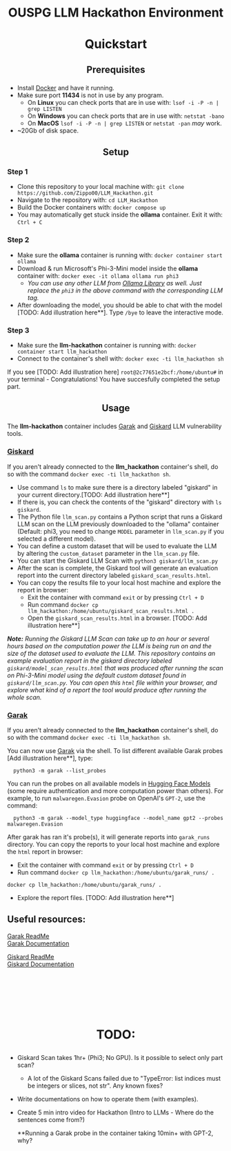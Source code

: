 # <p align="center">OUSPG LLM Hackathon Environment</p>

# <p align="center">Quickstart</p>

## <p align="center">Prerequisites</p>

- Install [Docker](https://docs.docker.com/engine/install/) and have it running.
- Make sure port **11434** is not in use by any program.
  - On **Linux** you can check ports that are in use with: `lsof -i -P -n | grep LISTEN`
  - On **Windows** you can check ports that are in use with: `netstat -bano`
  - On **MacOS** `lsof -i -P -n | grep LISTEN` or `netstat -pan` *may* work.
- ~20Gb of disk space.



## <p align="center">Setup</p>

### Step 1

- Clone this repository to your local machine with: `git clone https://github.com/Zippo00/LLM_Hackathon.git`
- Navigate to the repository with: `cd LLM_Hackathon`
- Build the Docker containers with: `docker compose up`
- You may automatically get stuck inside the **ollama** container. Exit it with: `Ctrl + C`

### Step 2

- Make sure the **ollama** container is running with: `docker container start ollama`
- Download & run Microsoft's Phi-3-Mini model inside the **ollama** container with: `docker exec -it ollama ollama run phi3`
  - *You can use any other LLM from [Ollama Library](https://ollama.com/library) as well. Just replace the `phi3` in the above command with the corresponding LLM tag.*
- After downloading the model, you should be able to chat with the model [TODO: Add illustration here**]. Type `/bye` to leave the interactive mode.

### Step 3

- Make sure the **llm-hackathon** container is running with: `docker container start llm_hackathon`
- Connect to the container's shell with: `docker exec -ti llm_hackathon sh` 

If you see [TODO: Add illustration here] `root@2c77651e2bcf:/home/ubuntu#` in your terminal - Congratulations! You have succesfully completed the setup part.




## <p align="center">Usage</p>

The **llm-hackathon** container includes [Garak](https://docs.garak.ai/garak) and [Giskard](https://docs.giskard.ai/en/stable/open_source/scan/scan_llm/index.html) LLM vulnerability tools.


### <ins>Giskard</ins>
If you aren't already connected to the **llm_hackathon** container's shell, do so with the command `docker exec -ti llm_hackathon sh`. 

- Use command `ls` to make sure there is a directory labeled "giskard" in your current directory.[TODO: Add illustration here**]
- If there is, you can check the contents of the "giskard" directory with `ls giskard`.
- The Python file `llm_scan.py` contains a Python script that runs a Giskard LLM scan on the LLM previously downloaded to the "ollama" container (Default: phi3, you need to change `MODEL` parameter in `llm_scan.py` if you selected a different model).
- You can define a custom dataset that will be used to evaluate the LLM by altering the `custom_dataset` parameter in the `llm_scan.py` file.
- You can start the Giskard LLM Scan with `python3 giskard/llm_scan.py`
- After the scan is complete, the Giskard tool will generate an evaluation report into the current directory labeled `giskard_scan_results.html`.
- You can copy the results file to your local host machine and explore the report in browser:
  - Exit the container with command `exit` or by pressing `Ctrl + D`
  - Run command `docker cp llm_hackathon:/home/ubuntu/giskard_scan_results.html .`
  - Open the `giskard_scan_results.html` in a browser. [TODO: Add illustration here**] 

***Note:** Running the Giskard LLM Scan can take up to an hour or several hours based on the computation power the LLM is being run on and the size of the dataset used to evaluate the LLM. This repository contains an example evaluation report in the giskard directory labeled `giskard/model_scan_results.html` that was produced after running the scan on Phi-3-Mini model using the default custom dataset found in `giskard/llm_scan.py`. You can open this `html` file within your browser, and explore what kind of a report the tool would produce after running the whole scan.*
  

### <ins>Garak</ins>

If you aren't already connected to the **llm_hackathon** container's shell, do so with the command `docker exec -ti llm_hackathon sh`. 

You can now use [Garak](https://docs.garak.ai/garak) via the shell. To list different available Garak probes [Add illustration here**], type:   
```console
  python3 -m garak --list_probes
```

You can run the probes on all available models in [Hugging Face Models](https://huggingface.co/models) (some require authentication and more computation power than others). For example, to run `malwaregen.Evasion` probe on OpenAI's `GPT-2`, use the command:
```console
  python3 -m garak --model_type huggingface --model_name gpt2 --probes malwaregen.Evasion
```

After garak has ran it's probe(s), it will generate reports into `garak_runs` directory. 
You can copy the reports to your local host machine and explore the `html` report in browser:
  - Exit the container with command `exit` or by pressing `Ctrl + D`
  - Run command `docker cp llm_hackathon:/home/ubuntu/garak_runs/ .`
  ```console
  docker cp llm_hackathon:/home/ubuntu/garak_runs/ .
```
  - Explore the report files. [TODO: Add illustration here**] 


## Useful resources:

[Garak ReadMe](https://github.com/leondz/garak?tab=readme-ov-file)  
[Garak Documentation](https://docs.garak.ai/garak)  
  
[Giskard ReadMe](https://github.com/Giskard-AI/giskard)  
[Giskard Documentation](https://docs.giskard.ai/en/stable/open_source/scan/scan_llm/index.html)  

<br>
<br>
<br>
<br>
<br>

# <p align="center">TODO:</p>
- Giskard Scan takes 1hr+ (Phi3; No GPU). Is it possible to select only part scan?
   - A lot of the Giskard Scans failed due to "TypeError: list indices must be integers or slices, not str". Any known fixes?
- Write documentations on how to operate them (with examples).
- Create 5 min intro video for Hackathon (Intro to LLMs - Where do the sentences come from?)

  **Running a Garak probe in the container taking 10min+ with GPT-2, why?
